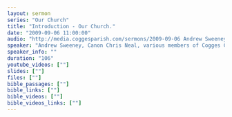 ```yaml
---
layout: sermon
series: "Our Church"
title: "Introduction - Our Church."
date: "2009-09-06 11:00:00"
audio: "http://media.coggesparish.com/sermons/2009-09-06 Andrew Sweeney.mp3"
speaker: "Andrew Sweeney, Canon Chris Neal, various members of Cogges Church"
speaker_info: ""
duration: "106"
youtube_videos: [""]
slides: [""]
files: [""]
bible_passages: [""]
bible_links: [""]
bible_videos: [""]
bible_videos_links: [""]
---
```

